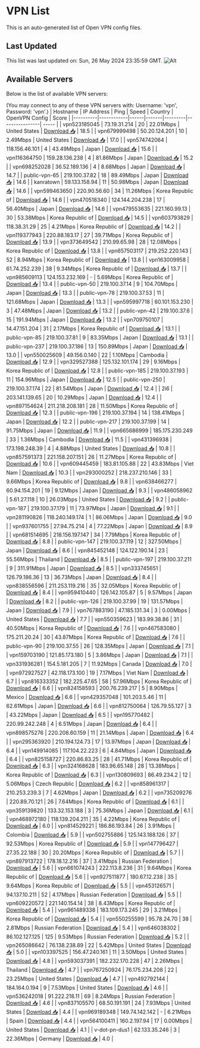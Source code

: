 # VPN List

This is an auto-generated list of Open VPN config files.

## Last Updated

This list was last updated on: Sun, 26 May 2024 23:35:59 GMT.
![Alt](https://repobeats.axiom.co/api/embed/186b98318ef1479477931607c1ad7d823f12451f.svg "Repobeats analytics image")

## Available Servers

Below is the list of available VPN servers:

(You may connect to any of these VPN servers with: Username: 'vpn', Password: 'vpn'.)
| Hostname | IP Address | Ping | Speed | Country | OpenVPN Config | Score |
|----------|------------|------|-------|---------|----------------| ----- |
| vpn523185045 | 73.19.31.214 | 20 | 22.01Mbps | United States | [Download 📥](./configs/server_0_US.ovpn) | 18.5 |
| vpn679999498 | 50.20.124.201 | 10 | 2.49Mbps | United States | [Download 📥](./configs/server_1_US.ovpn) | 17.0 |
| vpn574742064 | 118.156.46.101 | 4 | 43.49Mbps | Japan | [Download 📥](./configs/server_2_JP.ovpn) | 15.6 |
| vpn116364750 | 159.28.136.238 | 4 | 81.86Mbps | Japan | [Download 📥](./configs/server_3_JP.ovpn) | 15.2 |
| vpn698252028 | 36.52.189.136 | 4 | 8.68Mbps | Japan | [Download 📥](./configs/server_4_JP.ovpn) | 14.7 |
| public-vpn-65 | 219.100.37.82 | 18 | 89.49Mbps | Japan | [Download 📥](./configs/server_5_JP.ovpn) | 14.6 |
| kanratown | 59.133.158.94 | 11 | 50.98Mbps | Japan | [Download 📥](./configs/server_6_JP.ovpn) | 14.6 |
| vpn599463650 | 220.90.56.60 | 34 | 11.26Mbps | Korea Republic of | [Download 📥](./configs/server_7_KR.ovpn) | 14.6 |
| vpn470518340 | 124.144.204.238 | 17 | 56.40Mbps | Japan | [Download 📥](./configs/server_8_JP.ovpn) | 14.6 |
| vpn479553635 | 221.160.99.13 | 30 | 53.38Mbps | Korea Republic of | [Download 📥](./configs/server_9_KR.ovpn) | 14.5 |
| vpn603793829 | 118.38.31.29 | 25 | 4.21Mbps | Korea Republic of | [Download 📥](./configs/server_10_KR.ovpn) | 14.2 |
| vpn119377943 | 220.88.183.17 | 27 | 39.71Mbps | Korea Republic of | [Download 📥](./configs/server_11_KR.ovpn) | 13.9 |
| vpn373649542 | 210.99.65.98 | 28 | 12.08Mbps | Korea Republic of | [Download 📥](./configs/server_12_KR.ovpn) | 13.8 |
| vpn657503117 | 219.252.220.143 | 52 | 8.94Mbps | Korea Republic of | [Download 📥](./configs/server_13_KR.ovpn) | 13.8 |
| vpn163009958 | 61.74.252.239 | 38 | 9.34Mbps | Korea Republic of | [Download 📥](./configs/server_14_KR.ovpn) | 13.7 |
| vpn985609113 | 124.153.232.169 | - | 5.69Mbps | Korea Republic of | [Download 📥](./configs/server_15_KR.ovpn) | 13.4 |
| public-vpn-50 | 219.100.37.14 | 9 | 104.70Mbps | Japan | [Download 📥](./configs/server_16_JP.ovpn) | 13.3 |
| public-vpn-78 | 219.100.37.53 | 11 | 121.68Mbps | Japan | [Download 📥](./configs/server_17_JP.ovpn) | 13.3 |
| vpn595997718 | 60.101.153.230 | 3 | 47.48Mbps | Japan | [Download 📥](./configs/server_18_JP.ovpn) | 13.2 |
| public-vpn-42 | 219.100.37.6 | 15 | 191.94Mbps | Japan | [Download 📥](./configs/server_19_JP.ovpn) | 13.2 |
| vpn709750107 | 14.47.151.204 | 31 | 2.17Mbps | Korea Republic of | [Download 📥](./configs/server_20_KR.ovpn) | 13.1 |
| public-vpn-85 | 219.100.37.81 | 9 | 83.35Mbps | Japan | [Download 📥](./configs/server_21_JP.ovpn) | 13.1 |
| public-vpn-237 | 219.100.37.186 | 13 | 150.89Mbps | Japan | [Download 📥](./configs/server_22_JP.ovpn) | 13.0 |
| vpn550025609 | 49.156.0.140 | 22 | 1.10Mbps | Cambodia | [Download 📥](./configs/server_23_KH.ovpn) | 12.9 |
| vpn329527388 | 125.132.101.174 | 29 | 9.16Mbps | Korea Republic of | [Download 📥](./configs/server_24_KR.ovpn) | 12.8 |
| public-vpn-185 | 219.100.37.193 | 11 | 154.96Mbps | Japan | [Download 📥](./configs/server_25_JP.ovpn) | 12.5 |
| public-vpn-250 | 219.100.37.174 | 22 | 81.54Mbps | Japan | [Download 📥](./configs/server_26_JP.ovpn) | 12.4 |
| 2i6 | 203.141.139.65 | 20 | 10.29Mbps | Japan | [Download 📥](./configs/server_27_JP.ovpn) | 12.4 |
| vpn897154624 | 211.218.208.181 | 28 | 11.50Mbps | Korea Republic of | [Download 📥](./configs/server_28_KR.ovpn) | 12.3 |
| public-vpn-196 | 219.100.37.194 | 14 | 138.41Mbps | Japan | [Download 📥](./configs/server_29_JP.ovpn) | 12.2 |
| public-vpn-217 | 219.100.37.199 | 14 | 91.75Mbps | Japan | [Download 📥](./configs/server_30_JP.ovpn) | 11.9 |
| vpn665686999 | 185.175.230.249 | 33 | 1.36Mbps | Cambodia | [Download 📥](./configs/server_31_KH.ovpn) | 11.5 |
| vpn431396938 | 173.198.248.39 | 4 | 4.88Mbps | United States | [Download 📥](./configs/server_32_US.ovpn) | 10.8 |
| vpn857591373 | 221.158.207.151 | 26 | 11.27Mbps | Korea Republic of | [Download 📥](./configs/server_33_KR.ovpn) | 10.6 |
| vpn609445459 | 183.81.105.88 | 22 | 43.83Mbps | Viet Nam | [Download 📥](./configs/server_34_VN.ovpn) | 10.3 |
| vpn293000252 | 218.237.210.146 | 33 | 9.66Mbps | Korea Republic of | [Download 📥](./configs/server_35_KR.ovpn) | 9.8 |
| vpn638466277 | 60.94.154.201 | 19 | 9.12Mbps | Japan | [Download 📥](./configs/server_36_JP.ovpn) | 9.3 |
| vpn486058962 | 5.61.27.118 | 10 | 26.03Mbps | United States | [Download 📥](./configs/server_37_US.ovpn) | 9.2 |
| public-vpn-187 | 219.100.37.179 | 11 | 73.97Mbps | Japan | [Download 📥](./configs/server_38_JP.ovpn) | 9.1 |
| vpn281190826 | 118.240.149.174 | 1 | 86.06Mbps | Japan | [Download 📥](./configs/server_39_JP.ovpn) | 9.0 |
| vpn937601755 | 27.94.75.214 | 4 | 77.22Mbps | Japan | [Download 📥](./configs/server_40_JP.ovpn) | 8.9 |
| vpn681514695 | 218.156.197.147 | 34 | 7.79Mbps | Korea Republic of | [Download 📥](./configs/server_41_KR.ovpn) | 8.8 |
| public-vpn-147 | 219.100.37.119 | 12 | 327.50Mbps | Japan | [Download 📥](./configs/server_42_JP.ovpn) | 8.6 |
| vpn845452148 | 124.122.190.14 | 23 | 55.56Mbps | Thailand | [Download 📥](./configs/server_43_TH.ovpn) | 8.5 |
| public-vpn-197 | 219.100.37.211 | 9 | 311.91Mbps | Japan | [Download 📥](./configs/server_44_JP.ovpn) | 8.5 |
| vpn333745651 | 126.79.186.36 | 13 | 36.73Mbps | Japan | [Download 📥](./configs/server_45_JP.ovpn) | 8.4 |
| vpn838556596 | 211.253.119.216 | 35 | 32.05Mbps | Korea Republic of | [Download 📥](./configs/server_46_KR.ovpn) | 8.4 |
| vpn959410440 | 126.142.105.87 | 5 | 9.57Mbps | Japan | [Download 📥](./configs/server_47_JP.ovpn) | 8.2 |
| public-vpn-126 | 219.100.37.99 | 19 | 131.57Mbps | Japan | [Download 📥](./configs/server_48_JP.ovpn) | 7.9 |
| vpn767883190 | 47.185.131.34 | 3 | 0.00Mbps | United States | [Download 📥](./configs/server_49_US.ovpn) | 7.7 |
| vpn550359623 | 183.99.38.86 | 31 | 40.50Mbps | Korea Republic of | [Download 📥](./configs/server_50_KR.ovpn) | 7.6 |
| vpn467583080 | 175.211.20.24 | 30 | 43.87Mbps | Korea Republic of | [Download 📥](./configs/server_51_KR.ovpn) | 7.6 |
| public-vpn-90 | 219.100.37.55 | 26 | 128.35Mbps | Japan | [Download 📥](./configs/server_52_JP.ovpn) | 7.1 |
| vpn159703190 | 121.85.173.180 | 5 | 3.86Mbps | Japan | [Download 📥](./configs/server_53_JP.ovpn) | 7.1 |
| vpn331936281 | 154.5.181.205 | 7 | 11.92Mbps | Canada | [Download 📥](./configs/server_54_CA.ovpn) | 7.0 |
| vpn972927527 | 42.118.173.100 | 19 | 7.17Mbps | Viet Nam | [Download 📥](./configs/server_55_VN.ovpn) | 6.7 |
| vpn816333352 | 182.225.47.65 | 58 | 57.96Mbps | Korea Republic of | [Download 📥](./configs/server_56_KR.ovpn) | 6.6 |
| vpn824158593 | 200.76.239.217 | 5 | 8.90Mbps | Mexico | [Download 📥](./configs/server_57_MX.ovpn) | 6.6 |
| vpn429357048 | 101.203.5.46 | 11 | 62.61Mbps | Japan | [Download 📥](./configs/server_58_JP.ovpn) | 6.6 |
| vpn812750064 | 126.79.55.127 | 3 | 43.22Mbps | Japan | [Download 📥](./configs/server_59_JP.ovpn) | 6.5 |
| vpn195770482 | 220.99.242.248 | 4 | 6.51Mbps | Japan | [Download 📥](./configs/server_60_JP.ovpn) | 6.4 |
| vpn898575276 | 220.208.60.159 | 11 | 21.14Mbps | Japan | [Download 📥](./configs/server_61_JP.ovpn) | 6.4 |
| vpn295363920 | 210.194.124.73 | 17 | 13.97Mbps | Japan | [Download 📥](./configs/server_62_JP.ovpn) | 6.4 |
| vpn149914085 | 117.104.22.223 | 6 | 4.84Mbps | Japan | [Download 📥](./configs/server_63_JP.ovpn) | 6.4 |
| vpn825158727 | 220.86.83.25 | 28 | 41.71Mbps | Korea Republic of | [Download 📥](./configs/server_64_KR.ovpn) | 6.3 |
| vpn324168628 | 183.96.65.148 | 28 | 13.38Mbps | Korea Republic of | [Download 📥](./configs/server_65_KR.ovpn) | 6.3 |
| vpn130809693 | 86.49.234.2 | 12 | 5.06Mbps | Czech Republic | [Download 📥](./configs/server_66_CZ.ovpn) | 6.2 |
| vpn858961317 | 210.253.239.3 | 7 | 4.62Mbps | Japan | [Download 📥](./configs/server_67_JP.ovpn) | 6.2 |
| vpn735209276 | 220.89.70.121 | 26 | 7.64Mbps | Korea Republic of | [Download 📥](./configs/server_68_KR.ovpn) | 6.1 |
| vpn359139820 | 133.32.153.188 | 3 | 75.36Mbps | Japan | [Download 📥](./configs/server_69_JP.ovpn) | 6.1 |
| vpn468972180 | 118.139.204.211 | 35 | 4.22Mbps | Korea Republic of | [Download 📥](./configs/server_70_KR.ovpn) | 6.0 |
| vpn814529221 | 186.86.193.84 | 26 | 3.91Mbps | Colombia | [Download 📥](./configs/server_71_CO.ovpn) | 5.9 |
| vpn502755886 | 125.143.188.126 | 37 | 92.53Mbps | Korea Republic of | [Download 📥](./configs/server_72_KR.ovpn) | 5.9 |
| vpn147796427 | 27.35.22.188 | 30 | 20.20Mbps | Korea Republic of | [Download 📥](./configs/server_73_KR.ovpn) | 5.7 |
| vpn897913722 | 178.18.12.216 | 37 | 3.41Mbps | Russian Federation | [Download 📥](./configs/server_74_RU.ovpn) | 5.6 |
| vpn661074243 | 222.113.8.236 | 31 | 9.64Mbps | Korea Republic of | [Download 📥](./configs/server_75_KR.ovpn) | 5.6 |
| vpn927511877 | 180.67.12.238 | 35 | 9.64Mbps | Korea Republic of | [Download 📥](./configs/server_76_KR.ovpn) | 5.5 |
| vpn453126571 | 94.137.10.211 | 52 | 4.17Mbps | Russian Federation | [Download 📥](./configs/server_77_RU.ovpn) | 5.5 |
| vpn609220572 | 221.140.154.14 | 38 | 8.43Mbps | Korea Republic of | [Download 📥](./configs/server_78_KR.ovpn) | 5.4 |
| vpn961489338 | 183.109.173.245 | 29 | 3.21Mbps | Korea Republic of | [Download 📥](./configs/server_79_KR.ovpn) | 5.4 |
| vpn550255599 | 95.78.24.70 | 38 | 2.81Mbps | Russian Federation | [Download 📥](./configs/server_80_RU.ovpn) | 5.4 |
| vpn646038302 | 86.102.127.125 | 125 | 9.53Mbps | Russian Federation | [Download 📥](./configs/server_81_RU.ovpn) | 5.2 |
| vpn265086642 | 76.138.238.89 | 22 | 5.42Mbps | United States | [Download 📥](./configs/server_82_US.ovpn) | 5.0 |
| vpn103397525 | 156.47.240.161 | 11 | 3.50Mbps | United States | [Download 📥](./configs/server_83_US.ovpn) | 4.8 |
| vpn593037391 | 182.232.170.228 | 47 | 2.26Mbps | Thailand | [Download 📥](./configs/server_84_TH.ovpn) | 4.7 |
| vpn767250924 | 76.175.234.208 | 22 | 23.25Mbps | United States | [Download 📥](./configs/server_85_US.ovpn) | 4.7 |
| vpn492792144 | 184.164.0.194 | 9 | 7.53Mbps | United States | [Download 📥](./configs/server_86_US.ovpn) | 4.6 |
| vpn536242018 | 91.222.218.11 | 69 | 8.24Mbps | Russian Federation | [Download 📥](./configs/server_87_RU.ovpn) | 4.6 |
| vpn837105570 | 68.50.191.191 | 24 | 7.93Mbps | United States | [Download 📥](./configs/server_88_US.ovpn) | 4.4 |
| vpn969189348 | 149.74.142.142 | - | 6.21Mbps | Spain | [Download 📥](./configs/server_89_ES.ovpn) | 4.4 |
| vpn564100411 | 160.2.197.94 | 17 | 0.00Mbps | United States | [Download 📥](./configs/server_90_US.ovpn) | 4.1 |
| v-dot-pn-dus1 | 62.133.35.246 | 3 | 22.36Mbps | Germany | [Download 📥](./configs/server_91_DE.ovpn) | 4.0 |
